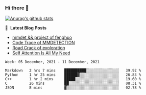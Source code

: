 ### Hi there 👋

<!--
**LRY89757/LRY89757** is a ✨ _special_ ✨ repository because its `README.md` (this file) appears on your GitHub profile.

Here are some ideas to get you started:

- 🔭 I’m currently working on ...
- 🌱 I’m currently learning ...
- 👯 I’m looking to collaborate on ...
- 🤔 I’m looking for help with ...
- 💬 Ask me about ...
- 📫 How to reach me: ...
- 😄 Pronouns: ...
- ⚡ Fun fact: ...
-->
[![Anurag's github stats](https://github-readme-stats.vercel.app/api?username=LRY89757)](https://github.com/anuraghazra/github-readme-stats)

📕 &nbsp;**Latest Blog Posts**
<!-- BLOG-POST-LIST:START -->
- [mmdet && project of fenghuo](https://lry89757.github.io/2021/11/09/mmdet-project-of-fenghuo/)
- [Code Trace of MMDETECTION](https://lry89757.github.io/2021/10/16/code-trace-of-mmdetection/)
- [Road Crack of exploration](https://lry89757.github.io/2021/10/04/lu-mian-lie-feng-shu-ju-ji-diao-yan/)
- [Self Attention Is All My Need](https://lry89757.github.io/2021/10/13/self-attention-is-all-my-need/)
<!-- - [God Mode in browsers: document.designMode = "on"](https://dev.to/gautamkrishnar/god-mode-in-browsers-document-designmode-on-2pmo) -->
<!-- BLOG-POST-LIST:END -->

 <!--START_SECTION:waka-->
```text
Week: 05 December, 2021 - 11 December, 2021

Markdown   2 hrs 7 mins    ██████████░░░░░░░░░░░░░░░   39.92 % 
Python     1 hr 25 mins    ██████▓░░░░░░░░░░░░░░░░░░   26.83 % 
C++        1 hr 2 mins     █████░░░░░░░░░░░░░░░░░░░░   19.60 % 
C          26 mins         ██░░░░░░░░░░░░░░░░░░░░░░░   08.31 % 
JSON       8 mins          ▓░░░░░░░░░░░░░░░░░░░░░░░░   02.78 % 
```
<!--END_SECTION:waka-->
